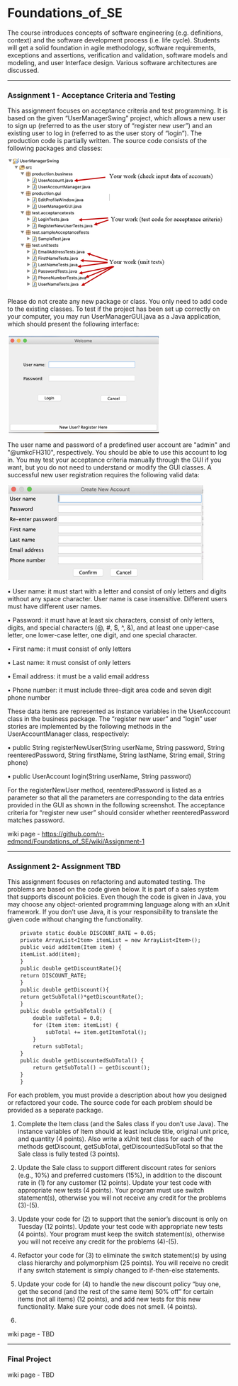 # Foundations_of_SE

The course introduces concepts of software engineering (e.g. definitions, context) and the software development process (i.e. life cycle). Students will get a solid foundation in agile methodology, software requirements, exceptions and assertions, verification and validation, software models and modeling, and user Interface design. Various software architectures are discussed.

-------------------------------------------------------------------------------------------------------

### Assignment 1 - Acceptance Criteria and Testing
This assignment focuses on acceptance criteria and test programming. It is based on the given “UserManagerSwing” project, which allows a new user to sign up (referred to as the user story of “register new user”) and an existing user to log in (referred to as the user story of “login”). The production code is partially written. The source code consists of the following packages and classes:  


![userManagerSwing](https://github.com/n-edmond/Foundations_of_SE/blob/main/Images/UserManagerSwing.png)
	
	
Please do not create any new package or class. You only need to add code to the existing classes. To test if the project has been set up correctly on your computer, you may run UserManagerGUI.java as a Java application, which should present the following interface:

![login](https://github.com/n-edmond/Foundations_of_SE/blob/main/Images/login.png)

The user name and password of a predefined user account are "admin" and "@umkcFH310", respectively. You should be able to use this account to log in. You may test your acceptance criteria manually through the GUI if you want, but you do not need to understand or modify the GUI classes.
A successful new user registration requires the following valid data: 

![create_new_acct](https://github.com/n-edmond/Foundations_of_SE/blob/main/Images/create_new_acct.png)

•	User name: it must start with a letter and consist of only letters and digits without any space character. User name is case insensitive. Different users must have different user names. 

•	Password: it must have at least six characters, consist of only letters, digits, and special characters (@, #, $, ^, &), and at least one upper-case letter, one lower-case letter, one digit, and one special character.

•	First name: it must consist of only letters

•	Last name: it must consist of only letters

•	Email address: it must be a valid email address

•	Phone number: it must include three-digit area code and seven digit phone number




These data items are represented as instance variables in the UserAcccount class in the business package. The “register new user” and “login” user stories are implemented by the following methods in the UserAccountManager class, respectively: 

•	public String registerNewUser(String userName, String password, String reenteredPassword, String firstName, String lastName, String email, String phone)

•	public UserAccount login(String userName, String password)

For the registerNewUser method, reenteredPassword is listed as a parameter so that all the parameters are corresponding to the data entries provided in the GUI as shown in the following screenshot. The acceptance criteria for “register new user” should consider whether reenteredPassword matches password. 
 


wiki page - https://github.com/n-edmond/Foundations_of_SE/wiki/Assignment-1

________________________________________________________________________________________________________
               
### Assignment 2- Assignment TBD

This  assignment  focuses  on  refactoring  and  automated  testing.  The  problems  are  based  on  the code  given  below.  It  is  part  of  a  sales  system  that  supports  discount  policies.  Even  though  the code is given in Java, you may choose any object-oriented programming language along with an xUnit framework.  If you don’t use Java, it is your responsibility to translate the given code without changing the functionality.
```public class Sale {
	private static double DISCOUNT_RATE = 0.05;
	private ArrayList<Item> itemList = new ArrayList<Item>();
	public void addItem(Item item) {
	itemList.add(item);
	}
	public double getDiscountRate(){
	return DISCOUNT_RATE;
	}
	public double getDiscount(){
	return getSubTotal()*getDiscountRate();
	}
	public double getSubTotal() {
		double subTotal = 0.0;
		for (Item item: itemList) {
			subTotal += item.getItemTotal();
		}
		return subTotal;
	}
	public double getDiscountedSubTotal() {
		return getSubTotal() – getDiscount();
	}
	}
```
For  each  problem,  you  must  provide  a  description  about  how  you  designed  or  refactored  your code.   The  source  code  for  each  problem  should  be provided as a separate package.  

1.   Complete the Item class (and the Sales class if you don’t use Java). The instance variables of Item  should  at  least  include  title,  original  unit  price,  and  quantity  (4  points).  Also  write  a xUnit test class for each of the methods getDiscount, getSubTotal, getDiscountedSubTotal so that the Sale class is fully tested (3 points).

2.	Update the Sale class to support different discount rates for seniors (e.g., 10%) and preferred customers (15%), in addition to the discount rate in (1) for any customer (12 points). Update your  test  code  with  appropriate  new  tests  (4  points).  Your  program  must  use  switch statement(s), otherwise you will not receive any credit for the problems (3)-(5). 
3.	Update your code for (2) to support that the senior’s discount is only on Tuesday (12 points). Update  your  test  code  with  appropriate  new  tests  (4  points).  Your  program  must  keep  the switch statement(s), otherwise you will not receive any credit for the problems (4)-(5). 
4.	Refactor your code for (3) to eliminate the switch statement(s) by using class hierarchy and polymorphism  (25  points).  You  will  receive  no  credit  if  any  switch  statement  is  simply changed to if-then-else statements. 
5.	Update your code for (4) to handle the new discount policy “buy one, get the second (and the rest  of  the  same  item)  50%  off”  for  certain  items  (not  all  items)  (12  points),  and  add  new tests for this new functionality. Make sure your code does not smell. (4 points). 
6.	
wiki page - TBD

________________________________________________________________________________________________________

### Final Project
wiki page - TBD
